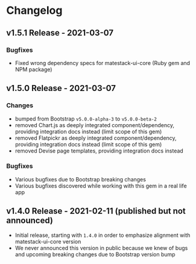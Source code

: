 # Changelog

## v1.5.1 Release - 2021-03-07

### Bugfixes

- Fixed wrong dependency specs for matestack-ui-core (Ruby gem and NPM package)

## v1.5.0 Release - 2021-03-07

### Changes

- bumped from Bootstrap `v5.0.0-alpha-3` to `v5.0.0-beta-2`
- removed Chart.js as deeply integrated component/dependency, providing integration docs instead (limit scope of this gem)
- removed Flatpickr as deeply integrated component/dependency, providing integration docs instead (limit scope of this gem)
- removed Devise page templates, providing integration docs instead

### Bugfixes

- Various bugfixes due to Bootstrap breaking changes
- Various bugfixes discovered while working with this gem in a real life app

## v1.4.0 Release - 2021-02-11 (published but not announced)

- Initial release, starting with `1.4.0` in order to emphasize alignment with matestack-ui-core version
- We never announced this version in public because we knew of bugs and upcoming breaking changes due to Bootstrap version bump
